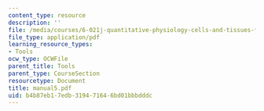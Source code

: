 ```yaml
---
content_type: resource
description: ''
file: /media/courses/6-021j-quantitative-physiology-cells-and-tissues-fall-2004/b4b87eb17edb319471646bd01bbbdddc_manual5.pdf
file_type: application/pdf
learning_resource_types:
- Tools
ocw_type: OCWFile
parent_title: Tools
parent_type: CourseSection
resourcetype: Document
title: manual5.pdf
uid: b4b87eb1-7edb-3194-7164-6bd01bbbdddc
---
```

